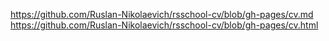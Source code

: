 https://github.com/Ruslan-Nikolaevich/rsschool-cv/blob/gh-pages/cv.md
https://github.com/Ruslan-Nikolaevich/rsschool-cv/blob/gh-pages/cv.html
